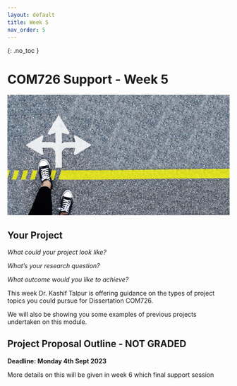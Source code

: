 ```yaml
---
layout: default
title: Week 5
nav_order: 5
---
```

{: .no_toc }

# COM726 Support - Week 5
![Direction](img/direction.jpeg)

## Your Project

*What could your project look like?*

*What’s your research question?* 

*What outcome would you like to achieve?*

This week Dr. Kashif Talpur is offering guidance on the types of project topics you could pursue for Dissertation COM726.

We will also be showing you some examples of previous projects undertaken on this module.

## Project Proposal Outline - NOT GRADED

**Deadline: Monday 4th Sept 2023**

More details on this will be given in week 6 which final support session
 
